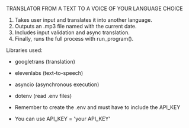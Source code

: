 TRANSLATOR FROM A TEXT TO A VOICE OF YOUR LANGUAGE CHOICE

1. Takes user input and translates it into another language.
2. Outputs an .mp3 file named with the current date.
3. Includes input validation and async translation.
4. Finally, runs the full process with run_program().

Libraries used:
- googletrans (translation)
- elevenlabs (text-to-speech)
- asyncio (asynchronous execution)
- dotenv (read .env files)

- Remember to create the .env and must have to include the API_KEY
- You can use API_KEY = 'your API_KEY'

